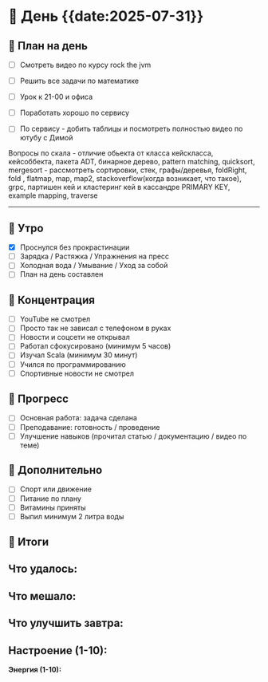 
# 📅 День {{date:2025-07-31}}

## 📆 План на день

- [ ] Смотреть видео по курсу rock the jvm
- [ ] Решить все задачи по математике
- [ ] Урок к 21-00 и офиса
- [ ] Поработать хорошо по сервису
- [ ] По сервису - добить таблицы и посмотреть полностью видео по ютубу с Димой





Вопросы по скала - отличие обьекта от класса кейскласса, кейсоббекта, пакета
ADT, бинарное дерево, pattern matching, quicksort, mergesort - рассмотреть сортировки, стек, графы/деревья, foldRight, fold , flatmap, map, map2, stackoverflow(когда возникает, что такое), grpc, партишен кей и кластеринг кей в кассандре PRIMARY KEY, example mapping, traverse

---


## 🌄 Утро

- [x] Проснулся без прокрастинации
- [ ] Зарядка / Растяжка / Упражнения на пресс
- [ ] Холодная вода / Умывание / Уход за собой
- [ ] План на день составлен

## 🧠 Концентрация

- [ ] YouTube не смотрел
- [ ] Просто так не зависал с телефоном в руках
- [ ] Новости и соцсети не открывал
- [ ] Работал сфокусировано (минимум 5 часов)
- [ ] Изучал Scala (минимум 30 минут)
- [ ] Учился по программированию
- [ ] Спортивные новости не смотрел 

## 💪 Прогресс

- [ ] Основная работа: задача сделана
- [ ] Преподавание: готовность / проведение
- [ ] Улучшение навыков (прочитал статью / документацию / видео по теме)

## 🧂 Дополнительно

- [ ] Спорт или движение
- [ ] Питание по плану
- [ ] Витамины приняты
- [ ] Выпил минимум 2 литра воды

## 📌 Итоги

**Что удалось:**
- 
**Что мешало:**
- 
**Что улучшить завтра:**
- 
**Настроение (1-10):**  
- 
**Энергия (1-10):**



